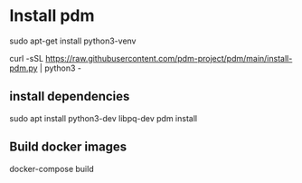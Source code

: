 # Install pdm
sudo apt-get install python3-venv

curl -sSL https://raw.githubusercontent.com/pdm-project/pdm/main/install-pdm.py | python3 -

## install dependencies
sudo apt install python3-dev libpq-dev
pdm install

## Build docker images
docker-compose build